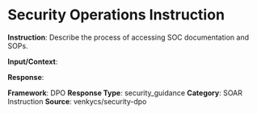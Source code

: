 # Security Operations Instruction

**Instruction**: Describe the process of accessing SOC documentation and SOPs.

**Input/Context**: 

**Response**: 

**Framework**: DPO
**Response Type**: security_guidance
**Category**: SOAR Instruction
**Source**: venkycs/security-dpo
